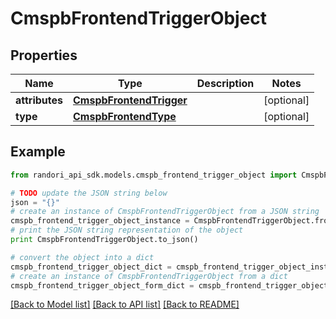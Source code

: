 # CmspbFrontendTriggerObject


## Properties

Name | Type | Description | Notes
------------ | ------------- | ------------- | -------------
**attributes** | [**CmspbFrontendTrigger**](CmspbFrontendTrigger.md) |  | [optional] 
**type** | [**CmspbFrontendType**](CmspbFrontendType.md) |  | [optional] 

## Example

```python
from randori_api_sdk.models.cmspb_frontend_trigger_object import CmspbFrontendTriggerObject

# TODO update the JSON string below
json = "{}"
# create an instance of CmspbFrontendTriggerObject from a JSON string
cmspb_frontend_trigger_object_instance = CmspbFrontendTriggerObject.from_json(json)
# print the JSON string representation of the object
print CmspbFrontendTriggerObject.to_json()

# convert the object into a dict
cmspb_frontend_trigger_object_dict = cmspb_frontend_trigger_object_instance.to_dict()
# create an instance of CmspbFrontendTriggerObject from a dict
cmspb_frontend_trigger_object_form_dict = cmspb_frontend_trigger_object.from_dict(cmspb_frontend_trigger_object_dict)
```
[[Back to Model list]](../README.md#documentation-for-models) [[Back to API list]](../README.md#documentation-for-api-endpoints) [[Back to README]](../README.md)


